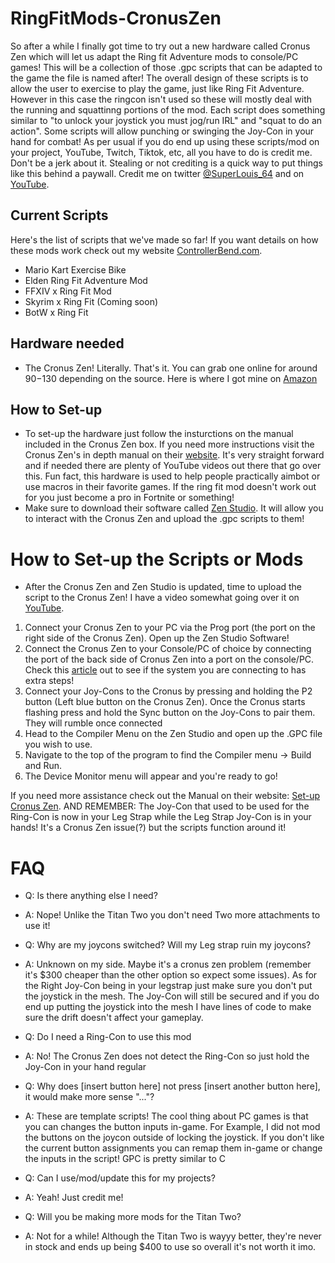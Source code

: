 # RingFitMods-CronusZen
So after a while I finally got time to try out a new hardware called Cronus Zen which will let us adapt the Ring fit Adventure mods to console/PC games! This will be a collection of those .gpc scripts that can be adapted to the game the file is named after! The overall design of these scripts is to allow the user to exercise to play the game, just like Ring Fit Adventure. However in this case the ringcon isn't used so these will mostly deal with the running and squattinng portions of the mod. Each script does something similar to "to unlock your joystick you must jog/run IRL" and "squat to do an action". Some scripts will allow punching or swinging the Joy-Con in your hand for combat!
As per usual if you do end up using these scripts/mod on your project, YouTube, Twitch, Tiktok, etc, all you have to do is credit me. Don't be a jerk about it. Stealing or not crediting is a quick way to put things like this behind a paywall. Credit me on twitter [@SuperLouis_64](https://twitter.com/SuperLouis_64) and on [YouTube](https://www.youtube.com/channel/UCaG9FzEfuHkvh7J6W6MH4eA). 

## Current Scripts
Here's the list of scripts that we've made so far! If you want details on how these mods work check out my website [ControllerBend.com](https://www.controllerbend.com/).
- Mario Kart Exercise Bike
- Elden Ring Fit Adventure Mod
- FFXIV x Ring Fit Mod
- Skyrim x Ring Fit (Coming soon)
- BotW x Ring Fit

## Hardware needed
- The Cronus Zen! Literally. That's it. You can grab one online for around $90-$130 depending on the source. Here is where I got mine on [Amazon](https://amzn.to/3z7KrhJ)

## How to Set-up
- To set-up the hardware just follow the insturctions on the manual included in the Cronus Zen box. If you need more instructions visit the Cronus Zen's in depth manual on their [website](https://beta.cronusmax.com/). It's very straight forward and if needed there are plenty of YouTube videos out there that go over this. Fun fact, this hardware is used to help people practically aimbot or use macros in their favorite games. If the ring fit mod doesn't work out for you just become a pro in Fortnite or something!
- Make sure to download their software called [Zen Studio](https://www.cronusmax.com/downloads/). It will allow you to interact with the Cronus Zen and upload the .gpc scripts to them!


# How to Set-up the Scripts or Mods
- After the Cronus Zen and Zen Studio is updated, time to upload the script to the Cronus Zen! I have a video somewhat going over it on [YouTube](https://youtu.be/b0hKHsAgjag). 
1. Connect your Cronus Zen to your PC via the Prog port (the port on the right side of the Cronus Zen). Open up the Zen Studio Software!
2. Connect the Cronus Zen to your Console/PC of choice by connecting the port of the back side of Cronus Zen into a port on the console/PC. Check this [article](https://beta.cronusmax.com/choose-your-system) out to see if the system you are connecting to has extra steps!
3. Connect your Joy-Cons to the Cronus by pressing and holding the P2 button (Left blue button on the Cronus Zen). Once the Cronus starts flashing press and hold the Sync button on the Joy-Cons to pair them. They will rumble once connected
4. Head to the Compiler Menu on the Zen Studio and open up the .GPC file you wish to use.
5. Navigate to the top of the program to find the Compiler menu -> Build and Run.
6. The Device Monitor menu will appear and you're ready to go!

If you need more assistance check out the Manual on their website: [Set-up Cronus Zen](https://beta.cronusmax.com/setup-cronus-zen).
AND REMEMBER: The Joy-Con that used to be used for the Ring-Con is now in your Leg Strap while the Leg Strap Joy-Con is in your hands! It's a Cronus Zen issue(?) but the scripts function around it!

# FAQ
- Q: Is there anything else I need?
- A: Nope! Unlike the Titan Two you don't need Two more attachments to use it!

- Q: Why are my joycons switched? Will my Leg strap ruin my joycons?
- A: Unknown on my side. Maybe it's a cronus zen problem (remember it's $300 cheaper than the other option so expect some issues). As for the Right Joy-Con being in your legstrap just make sure you don't put the joystick in the mesh. The Joy-Con will still be secured and if you do end up putting the joystick into the mesh I have lines of code to make sure the drift doesn't affect your gameplay.

- Q: Do I need a Ring-Con to use this mod
- A: No! The Cronus Zen does not detect the Ring-Con so just hold the Joy-Con in your hand regular

- Q: Why does [insert button here] not press [insert another button here], it would make more sense "..."?
- A: These are template scripts! The cool thing about PC games is that you can changes the button inputs in-game. For Example, I did not mod the buttons on the joycon outside of locking the joystick. If you don't like the current button assignments you can remap them in-game or change the inputs in the script! GPC is pretty similar to C

- Q: Can I use/mod/update this for my projects?
- A: Yeah! Just credit me!

- Q: Will you be making more mods for the Titan Two?
- A: Not for a while! Although the Titan Two is wayyy better, they're never in stock and ends up being $400 to use so overall it's not worth it imo.
